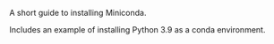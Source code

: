 A short guide to installing Miniconda.

Includes an example of installing Python 3.9 as a conda environment.
